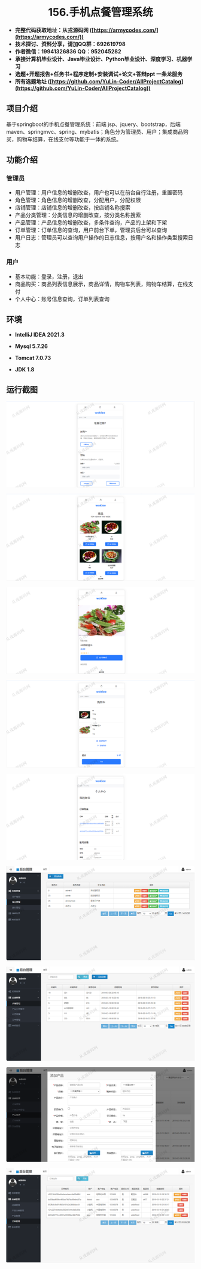 <p><h1 align="center">156.手机点餐管理系统</h1></p>

- <b>完整代码获取地址：从戎源码网 ([https://armycodes.com/](https://armycodes.com/))</b>
- <b>技术探讨、资料分享，请加QQ群：692619798</b> 
- <b>作者微信：19941326836  QQ：952045282</b> 
- <b>承接计算机毕业设计、Java毕业设计、Python毕业设计、深度学习、机器学习</b>
- <b>选题+开题报告+任务书+程序定制+安装调试+论文+答辩ppt 一条龙服务</b>
- <b>所有选题地址 ([https://github.com/YuLin-Coder/AllProjectCatalog](https://github.com/YuLin-Coder/AllProjectCatalog)) </b>

## 项目介绍
基于springboot的手机点餐管理系统：前端 jsp、jquery、bootstrap，后端 maven、springmvc、spring、mybatis；角色分为管理员、用户；集成商品购买，购物车结算，在线支付等功能于一体的系统。

## 功能介绍

### 管理员

- 用户管理：用户信息的增删改查，用户也可以在前台自行注册，重置密码
- 角色管理：角色信息的增删改查，分配用户，分配权限
- 店铺管理：店铺信息的增删改查，按店铺名称搜索
- 产品分类管理：分类信息的增删改查，按分类名称搜索
- 产品管理：产品信息的增删改查，多条件查询，产品的上架和下架
- 订单管理：订单信息的查询，用户前台下单，管理员后台可以查询
- 用户日志：管理员可以查询用户操作的日志信息，按用户名和操作类型搜索日志

### 用户

- 基本功能：登录，注册，退出
- 商品购买：商品列表信息展示，商品详情，购物车列表，购物车结算，在线支付
- 个人中心：账号信息查询，订单列表查询

## 环境

- <b>IntelliJ IDEA 2021.3</b>

- <b>Mysql 5.7.26</b>

- <b>Tomcat 7.0.73</b>

- <b>JDK 1.8</b>

## 运行截图
![](screenshot/1.png)

![](screenshot/2.png)

![](screenshot/3.png)

![](screenshot/4.png)

![](screenshot/5.png)

![](screenshot/6.png)

![](screenshot/7.png)

![](screenshot/8.png)

![](screenshot/9.png)
